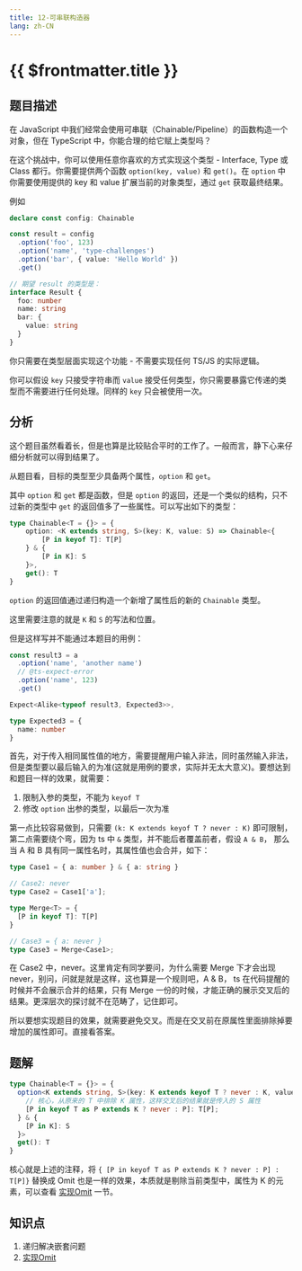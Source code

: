 ```yaml
---
title: 12-可串联构造器
lang: zh-CN
---
```


# {{ $frontmatter.title }}

## 题目描述


在 JavaScript 中我们经常会使用可串联（Chainable/Pipeline）的函数构造一个对象，但在 TypeScript 中，你能合理的给它赋上类型吗？

在这个挑战中，你可以使用任意你喜欢的方式实现这个类型 - Interface, Type 或 Class 都行。你需要提供两个函数 `option(key, value)` 和 `get()`。在 `option` 中你需要使用提供的 key 和 value 扩展当前的对象类型，通过 `get` 获取最终结果。

例如

```ts
declare const config: Chainable

const result = config
  .option('foo', 123)
  .option('name', 'type-challenges')
  .option('bar', { value: 'Hello World' })
  .get()

// 期望 result 的类型是：
interface Result {
  foo: number
  name: string
  bar: {
    value: string
  }
}
```

你只需要在类型层面实现这个功能 - 不需要实现任何 TS/JS 的实际逻辑。

你可以假设 `key` 只接受字符串而 `value` 接受任何类型，你只需要暴露它传递的类型而不需要进行任何处理。同样的 `key` 只会被使用一次。

## 分析

这个题目虽然看着长，但是也算是比较贴合平时的工作了。一般而言，静下心来仔细分析就可以得到结果了。

从题目看，目标的类型至少具备两个属性，`option` 和 `get`。

其中 `option` 和 `get` 都是函数，但是 `option` 的返回，还是一个类似的结构，只不过新的类型中 `get` 的返回值多了一些属性。可以写出如下的类型：

```ts
type Chainable<T = {}> = {
    option: <K extends string, S>(key: K, value: S) => Chainable<{
        [P in keyof T]: T[P]
    } & {
        [P in K]: S
    }>,
    get(): T
}
```

`option` 的返回值通过递归构造一个新增了属性后的新的 `Chainable` 类型。

这里需要注意的就是 `K` 和 `S` 的写法和位置。

但是这样写并不能通过本题目的用例：

```ts
const result3 = a
  .option('name', 'another name')
  // @ts-expect-error
  .option('name', 123)
  .get()

Expect<Alike<typeof result3, Expected3>>,

type Expected3 = {
  name: number
}
```

首先，对于传入相同属性值的地方，需要提醒用户输入非法，同时虽然输入非法，但是类型要以最后输入的为准(这就是用例的要求，实际并无太大意义)。要想达到和题目一样的效果，就需要：

1. 限制入参的类型，不能为 `keyof T`
2. 修改 `option` 出参的类型，以最后一次为准

第一点比较容易做到，只需要 `(k: K extends keyof T ? never : K)` 即可限制，第二点需要绕个弯，因为 ts 中 `&` 类型，并不能后者覆盖前者，假设 `A & B`， 那么当 A 和 B 具有同一属性名时，其属性值也会合并，如下：

```ts
type Case1 = { a: number } & { a: string } 

// Case2: never
type Case2 = Case1['a'];

type Merge<T> = {
  [P in keyof T]: T[P]
}

// Case3 = { a: never }
type Case3 = Merge<Case1>;
```

在 Case2 中，never。这里肯定有同学要问，为什么需要 Merge 下才会出现 never，别问，问就是就是这样，这也算是一个规则吧，A & B， ts 在代码提醒的时候并不会展示合并的结果，只有 Merge 一份的时候，才能正确的展示交叉后的结果。更深层次的探讨就不在范畴了，记住即可。

所以要想实现题目的效果，就需要避免交叉。而是在交叉前在原属性里面排除掉要增加的属性即可。直接看答案。

## 题解

```ts
type Chainable<T = {}> = {
  option<K extends string, S>(key: K extends keyof T ? never : K, value: S): Chainable<{
    // 核心，从原来的 T 中排除 K 属性，这样交叉后的结果就是传入的 S 属性
    [P in keyof T as P extends K ? never : P]: T[P];
  } & {
    [P in K]: S
  }>
  get(): T
}
```

核心就是上述的注释，将 `{ [P in keyof T as P extends K ? never : P] : T[P]}` 替换成 Omit 也是一样的效果，本质就是剔除当前类型中，属性为 K 的元素，可以查看 [实现Omit](/medium/3-%E5%AE%9E%E7%8E%B0Omit.md) 一节。

## 知识点

1. 递归解决嵌套问题
2. [实现Omit](/medium/3-%E5%AE%9E%E7%8E%B0Omit.md)


